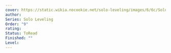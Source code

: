 ```yaml
---
cover: https://static.wikia.nocookie.net/solo-leveling/images/6/6c/Solo_Leveling_Novel_Volume_9_Cover.jpeg/revision/latest/scale-to-width-down/150?cb=20240720060444
author: 
Series: Solo Leveling
Order: "9"
rating: 
Status: ToRead
Finished: ""
Level:
---
```








